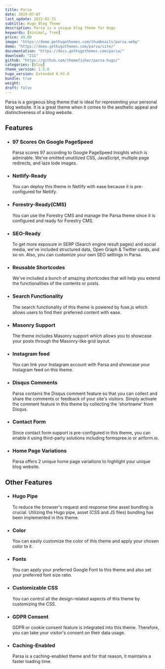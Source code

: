 ```yaml
---
title: Parsa
date: 2019-07-07
last_update: 2022-02-15
subtitle: Hugo Blog Theme
description: Parsa is a unique blog theme for Hugo
keywords: [minimal, free]
price: 49.00
image: "https://demo.gethugothemes.com/thumbnails/parsa.webp"
demo: "https://demo.gethugothemes.com/parsa/site/"
documentation: "https://docs.gethugothemes.com/parsa/"
download: "211"
github: "https://github.com/themefisher/parsa-hugo/"
categories: [blog]
theme_version: 1.5.0
hugo_version: Extended 0.93.0
bundle: true
weight:
draft: false
---
```


Parsa is a gorgeous blog theme that is ideal for representing your personal blog website. It is a great theme when it comes to the aesthetic appeal and distinctiveness of a blog website.

## Features

- ### 97 Scores On Google PageSpeed

  Parsa scores 97 according to Google PageSpeed Insights which is admirable. We've omitted unutilized CSS, JavaScript, multiple page redirects, and laze lode images.

- ### Netlify-Ready

  You can deploy this theme in Netlify with ease because it is pre-configured for Netlify.

- ### Forestry-Ready(CMS)

  You can use the Forestry CMS and manage the Parsa theme since it is configured and ready for Forestry CMS.

- ### SEO-Ready

  To get more exposure in SERP (Search engine result pages) and social media, we've included structured data, Open Graph & Twitter cards, and so on. Also, you can customize your own SEO settings in Parsa.

- ### Reusable Shortcodes

  We've included a bunch of amazing shortcodes that will help you extend the functionalities of the contents or posts.

- ### Search Functionality

  The search functionality of this theme is powered by fuse.js which allows users to find their preferred content with ease.

- ### Masonry Support

  The theme includes Masonry support which allows you to showcase your posts through the Masonry-like grid layout.

- ### Instagram feed

  You can link your Instagram account with Parsa and showcase your Instagram feed on this theme.

- ### Disqus Comments

  Parsa contains the Disqus comment feature so that you can collect and share the comments or feedback of your site's visitors. Simply activate the comment feature in this theme by collecting the 'shortname' from Disqus.

- ### Contact Form

  Since contact form support is pre-configured in this theme, you can enable it using third-party solutions including formspree.io or airform.io.

- ### Home Page Variations

  Parsa offers 2 unique home page variations to highlight your unique blog website.

## Other Features

- ### Hugo Pipe

  To reduce the browser's request and response time asset bundling is crucial. Utilizing the Hugo pipe, asset (CSS and JS files) bundling has been implemented in this theme.

- ### Color

  You can easily customize the color of this theme and apply your chosen color to it.

- ### Fonts

  You can apply your preferred Google Font to this theme and also set your preferred font size ratio.

- ### Customizable CSS

  You can control all the design-related aspects of this theme by customizing the CSS.

- ### GDPR Consent

  GDPR or cookie consent feature is integrated into this theme. Therefore, you can take your visitor's consent on their data usage.

- ### Caching-Enabled

  Parsa is a caching-enabled theme and for that reason, it maintains a faster loading time.
